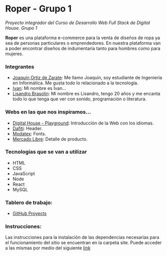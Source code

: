 # Roper - Grupo 1
*Proyecto integrador del Curso de Desarrollo Web Full Stack de Digital House. Grupo 1*

**Roper** es una plataforma e-commerce para la venta de diseños de ropa ya sea de personas particulares o emprendedores. 
En nuestra plataforma van a poder encontrar diseños de indumentaria tanto para hombres como para mujeres.

### Integrantes
- [Joaquín Ortiz de Zarate](https://github.com/jopiortiz): Me llamo Joaquín, soy estudiante de Ingeniería en Informática. Me gusta todo lo relacionado a la tecnología.
- [Ivan](https://github.com/ivanalexisc): Mi nombre es Ivan...
- [Lisandro Brasolin](https://github.com/LisandroB): Mi nombre es Lisandro, tengo 20 años y me encanta todo lo que tenga que ver con sonido, programación o literatura.

### Webs en las que nos inspiramos...
- [Digital House - Playground](https://digitalhouse.com/): Introducción de la Web con los idiomas.
- [Dafiti](https://dafiti.cl/): Header.
- [Modatex](https://www.modatex.com.ar/): Fonts.
- [Mercado Libre](https://mercadolibre.com.ar/): Detalle de producto.

### Tecnologías que se van a utilizar
- HTML
- CSS
- JavaScript
- Node 
- React
- MySQL

### Tablero de trabajo:
 - [GitHub Proyects](https://github.com/jopiortiz/grupo_1_roper/projects/1)

### Instrucciones:
Las instrucciones para la instalación de las dependencias necesarias para el funcionamiento del sitio se encuentran en la carpeta site. 
Puede acceder a las mismas por medio del siguiente [link](#)
